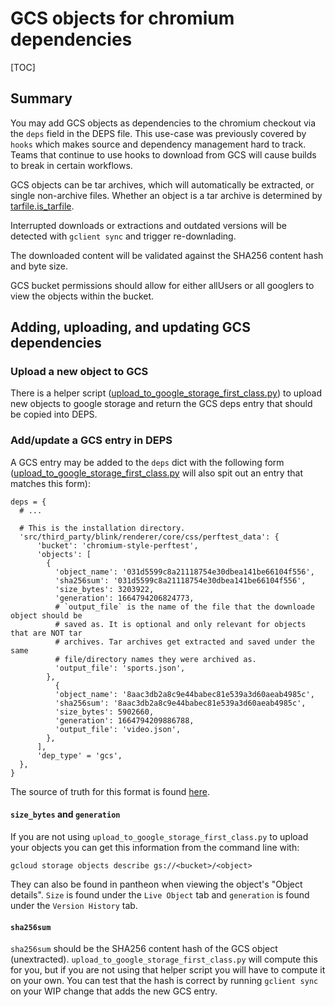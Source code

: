 # GCS objects for chromium dependencies

[TOC]

## Summary

You may add GCS objects as dependencies to the chromium checkout via the `deps`
field in the DEPS file. This use-case was previously covered by `hooks` which
makes source and dependency management hard to track. Teams that continue to use
hooks to download from GCS will cause builds to break in certain workflows.

GCS objects can be tar archives, which will automatically be extracted, or
single non-archive files. Whether an object is a tar archive is determined by
[tarfile.is_tarfile](https://docs.python.org/3/library/tarfile.html#tarfile.is_tarfile).

Interrupted downloads or extractions and outdated versions will be detected with
`gclient sync` and trigger re-downlading.

The downloaded content will be validated against the SHA256 content hash and
byte size.

GCS bucket permissions should allow for either allUsers or all googlers to view
the objects within the bucket.

## Adding, uploading, and updating GCS dependencies

### Upload a new object to GCS

There is a helper script
([upload_to_google_storage_first_class.py](https://source.chromium.org/chromium/chromium/tools/depot_tools/+/main:upload_to_google_storage_first_class.py))
to upload new objects to google storage and return the GCS deps entry that
should be copied into DEPS.

### Add/update a GCS entry in DEPS

A GCS entry may be added to the `deps` dict with the following form
([upload_to_google_storage_first_class.py](https://source.chromium.org/chromium/chromium/tools/depot_tools/+/main:upload_to_google_storage_first_class.py)
will also spit out an entry that matches this form):

```
deps = {
  # ...

  # This is the installation directory.
  'src/third_party/blink/renderer/core/css/perftest_data': {
      'bucket': 'chromium-style-perftest',
      'objects': [
        {
          'object_name': '031d5599c8a21118754e30dbea141be66104f556',
          'sha256sum': '031d5599c8a21118754e30dbea141be66104f556',
          'size_bytes': 3203922,
          'generation': 1664794206824773,
          # `output_file` is the name of the file that the downloade object should be
          # saved as. It is optional and only relevant for objects that are NOT tar
          # archives. Tar archives get extracted and saved under the same
          # file/directory names they were archived as.
          'output_file': 'sports.json',
        },
          {
          'object_name': '8aac3db2a8c9e44babec81e539a3d60aeab4985c',
          'sha256sum': '8aac3db2a8c9e44babec81e539a3d60aeab4985c',
          'size_bytes': 5902660,
          'generation': 1664794209886788,
          'output_file': 'video.json',
        },
      ],
      'dep_type' = 'gcs',
  },
}
```

The source of truth for this format is found
[here](https://source.chromium.org/chromium/chromium/tools/depot_tools/+/main:gclient_eval.py;l=135-150?q=gclient_&ss=chromium%2Fchromium%2Ftools%2Fdepot_tools).

#### `size_bytes` and `generation`

If you are not using `upload_to_google_storage_first_class.py` to upload your
objects you can get this information from the command line with:

```
gcloud storage objects describe gs://<bucket>/<object>
```

They can also be found in pantheon when viewing the object's "Object details".
`Size` is found under the `Live Object` tab and `generation` is found under the
`Version History` tab.

#### `sha256sum`

`sha256sum` should be the SHA256 content hash of the GCS object (unextracted).
`upload_to_google_storage_first_class.py` will compute this for you, but if you
are not using that helper script you will have to compute it on your own. You
can test that the hash is correct by running `gclient sync` on your WIP change
that adds the new GCS entry.
